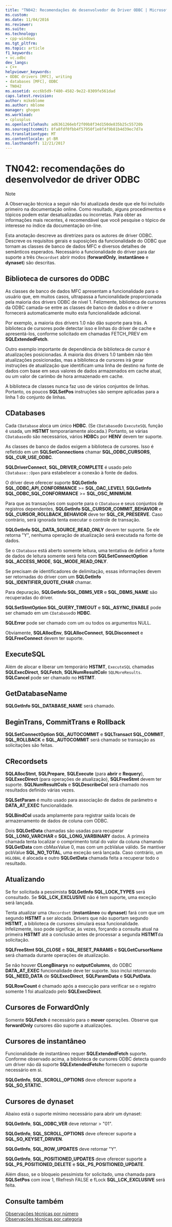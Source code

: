 ```yaml
---
title: "TN042: Recomendações de desenvolvedor de Driver ODBC | Microsoft Docs"
ms.custom: 
ms.date: 11/04/2016
ms.reviewer: 
ms.suite: 
ms.technology:
- cpp-windows
ms.tgt_pltfrm: 
ms.topic: article
f1_keywords:
- vc.odbc
dev_langs:
- C++
helpviewer_keywords:
- ODBC drivers [MFC], writing
- databases [MFC], ODBC
- TN042
ms.assetid: ecc6b5d9-f480-4582-9e22-8309fe561dad
caps.latest.revision: 
author: mikeblome
ms.author: mblome
manager: ghogen
ms.workload:
- cplusplus
ms.openlocfilehash: ad6361266ebf2f09b8f34d150de835b25c55720b
ms.sourcegitcommit: 8fa8fdf0fbb4f57950f1e8f4f9b81b4d39ec7d7a
ms.translationtype: MT
ms.contentlocale: pt-BR
ms.lasthandoff: 12/21/2017
---
```

# <a name="tn042-odbc-driver-developer-recommendations"></a>TN042: recomendações do desenvolvedor de driver ODBC
> [!NOTE]
>  A Observação técnica a seguir não foi atualizada desde que ele foi incluído primeiro na documentação online. Como resultado, alguns procedimentos e tópicos podem estar desatualizadas ou incorretas. Para obter as informações mais recentes, é recomendável que você pesquise o tópico de interesse no índice da documentação on-line.  
  
 Esta anotação descreve as diretrizes para os autores de driver ODBC. Descreve os requisitos gerais e suposições da funcionalidade do ODBC que tornam as classes de banco de dados MFC e diversos detalhes de semânticos esperados. Necessário a funcionalidade do driver para dar suporte a três `CRecordset` abrir modos (**forwardOnly**, **instantâneo** e **dynaset**) são descritas.  
  
## <a name="odbcs-cursor-library"></a>Biblioteca de cursores do ODBC  
 As classes de banco de dados MFC apresentam a funcionalidade para o usuário que, em muitos casos, ultrapassa a funcionalidade proporcionada pela maioria dos drivers ODBC de nível 1. Felizmente, biblioteca de cursores da ODBC camada-se entre as classes de banco de dados e o driver e fornecerá automaticamente muito esta funcionalidade adicional.  
  
 Por exemplo, a maioria dos drivers 1.0 não dão suporte para trás. A biblioteca de cursores pode detectar isso e linhas do driver de cache e apresentá-los, conforme solicitado em chamadas FETCH_PREV em **SQLExtendedFetch**.  
  
 Outro exemplo importante de dependência de biblioteca de cursor é atualizações posicionadas. A maioria dos drivers 1.0 também não têm atualizações posicionadas, mas a biblioteca de cursores irá gerar instruções de atualização que identificam uma linha de destino na fonte de dados com base em seus valores de dados armazenados em cache atual, ou um valor de carimbo de hora armazenado em cache.  
  
 A biblioteca de classes nunca faz uso de vários conjuntos de linhas. Portanto, os poucos **SQLSetPos** instruções são sempre aplicadas para a linha 1 do conjunto de linhas.  
  
## <a name="cdatabases"></a>CDatabases  
 Cada `CDatabase` aloca um único **HDBC**. (Se `CDatabase`do `ExecuteSQL` função é usada, um **HSTMT** temporariamente alocada.) Portanto, se várias `CDatabase`do são necessários, vários **HDBC**s por **HENV** devem ter suporte.  
  
 As classes de banco de dados exigem a biblioteca de cursores. Isso é refletido em um **SQLSetConnections** chamar **SQL_ODBC_CURSORS**, **SQL_CUR_USE_ODBC**.  
  
 **SQLDriverConnect**, **SQL_DRIVER_COMPLETE** é usado pelo `CDatabase::Open` para estabelecer a conexão à fonte de dados.  
  
 O driver deve oferecer suporte **SQLGetInfo SQL_ODBC_API_CONFORMANCE** >= **SQL_OAC_LEVEL1**, **SQLGetInfo SQL_ODBC_SQL_CONFORMANCE**  >=  **SQL_OSC_MINIMUM**.  
  
 Para que as transações com suporte para o `CDatabase` e seus conjuntos de registros dependentes, **SQLGetInfo SQL_CURSOR_COMMIT_BEHAVIOR** e **SQL_CURSOR_ROLLBACK_BEHAVIOR** deve ter **SQL_CR_PRESERVE**. Caso contrário, será ignorada tenta executar o controle de transação.  
  
 **SQLGetInfo SQL_DATA_SOURCE_READ_ONLY** devem ter suporte. Se ele retorna "Y", nenhuma operação de atualização será executada na fonte de dados.  
  
 Se o `CDatabase` está aberto somente leitura, uma tentativa de definir a fonte de dados de leitura somente será feita com **SQLSetConnectOption SQL_ACCESS_MODE**, **SQL_MODE_READ_ONLY**.  
  
 Se precisam de identificadores de delimitação, essas informações devem ser retornadas do driver com um **SQLGetInfo SQL_IDENTIFIER_QUOTE_CHAR** chamar.  
  
 Para depuração, **SQLGetInfo SQL_DBMS_VER** e **SQL_DBMS_NAME** são recuperadas do driver.  
  
 **SQLSetStmtOption SQL_QUERY_TIMEOUT** e **SQL_ASYNC_ENABLE** pode ser chamado em um `CDatabase`do **HDBC**.  
  
 **SQLError** pode ser chamado com um ou todos os argumentos NULL.  
  
 Obviamente, **SQLAllocEnv**, **SQLAllocConnect**, **SQLDisconnect** e **SQLFreeConnect** devem ter suporte.  
  
## <a name="executesql"></a>ExecuteSQL  
 Além de alocar e liberar um temporário **HSTMT**, `ExecuteSQL` chamadas **SQLExecDirect**, **SQLFetch**, **SQLNumResultCol**e `SQLMoreResults`. **SQLCancel** pode ser chamado no **HSTMT**.  
  
## <a name="getdatabasename"></a>GetDatabaseName  
 **SQLGetInfo SQL_DATABASE_NAME** será chamado.  
  
## <a name="begintrans-committrans-rollback"></a>BeginTrans, CommitTrans e Rollback  
 **SQLSetConnectOption SQL_AUTOCOMMIT** e **SQLTransact SQL_COMMIT**, **SQL_ROLLBACK** e **SQL_AUTOCOMMIT** será chamado se transação as solicitações são feitas.  
  
## <a name="crecordsets"></a>CRecordsets  
 **SQLAllocStmt**, **SQLPrepare**, **SQLExecute** (para **abrir** e **Requery**), **SQLExecDirect**  (para operações de atualização), **SQLFreeStmt** devem ter suporte. **SQLNumResultCols** e **SQLDescribeCol** será chamado nos resultados definido várias vezes.  
  
 **SQLSetParam** é muito usado para associação de dados de parâmetro e **DATA_AT_EXEC** funcionalidade.  
  
 **SQLBindCol** usada amplamente para registrar saída locais de armazenamento de dados de coluna com ODBC.  
  
 Dois **SQLGetData** chamadas são usadas para recuperar **SQL_LONG_VARCHAR** e **SQL_LONG_VARBINARY** dados. A primeira chamada tenta localizar o comprimento total do valor da coluna chamando **SQLGetData** com cbMaxValue 0, mas com um pcbValue válido. Se mantiver pcbValue **SQL_NO_TOTAL**, uma exceção será lançada. Caso contrário, um `HGLOBAL` é alocada e outro **SQLGetData** chamada feita a recuperar todo o resultado.  
  
## <a name="updating"></a>Atualizando  
 Se for solicitada a pessimista **SQLGetInfo SQL_LOCK_TYPES** será consultado. Se **SQL_LCK_EXCLUSIVE** não é tem suporte, uma exceção será lançada.  
  
 Tenta atualizar uma `CRecordset` (**instantâneo** ou **dynaset**) fará com que um segundo **HSTMT** a ser alocada. Drivers que não suportam segundo **HSTMT**, a biblioteca de cursores simulará essa funcionalidade. Infelizmente, isso pode significar, às vezes, forçando a consulta atual na primeira **HSTMT** até a conclusão antes de processar a segunda **HSTMT**da solicitação.  
  
 **SQLFreeStmt SQL_CLOSE** e **SQL_RESET_PARAMS** e **SQLGetCursorName** será chamada durante operações de atualização.  
  
 Se não houver **CLongBinarys** no **outputColumns**, do ODBC **DATA_AT_EXEC** funcionalidade deve ter suporte. Isso inclui retornando **SQL_NEED_DATA** de **SQLExecDirect**, **SQLParamData** e **SQLPutData**.  
  
 **SQLRowCount** é chamado após a execução para verificar se o registro somente 1 foi atualizado pelo **SQLExecDirect**.  
  
## <a name="forwardonly-cursors"></a>Cursores de ForwardOnly  
 Somente **SQLFetch** é necessário para o **mover** operações. Observe que **forwardOnly** cursores dão suporte a atualizações.  
  
## <a name="snapshot-cursors"></a>Cursores de instantâneo  
 Funcionalidade de instantâneo requer **SQLExtendedFetch** suporte. Conforme observado acima, a biblioteca de cursores ODBC detecta quando um driver não dá suporte **SQLExtendedFetch**e fornecem o suporte necessário em si.  
  
 **SQLGetInfo**, **SQL_SCROLL_OPTIONS** deve oferecer suporte a **SQL_SO_STATIC**.  
  
## <a name="dynaset-cursors"></a>Cursores de dynaset  
 Abaixo está o suporte mínimo necessário para abrir um dynaset:  
  
 **SQLGetInfo**, **SQL_ODBC_VER** deve retornar > "01".  
  
 **SQLGetInfo**, **SQL_SCROLL_OPTIONS** deve oferecer suporte a **SQL_SO_KEYSET_DRIVEN**.  
  
 **SQLGetInfo**, **SQL_ROW_UPDATES** deve retornar "Y".  
  
 **SQLGetInfo**, **SQL_POSITIONED_UPDATES** deve oferecer suporte a **SQL_PS_POSITIONED_DELETE** e **SQL_PS_POSITIONED_UPDATE**.  
  
 Além disso, se o bloqueio pessimista for solicitado, uma chamada para **SQLSetPos** com irow 1, fRefresh FALSE e fLock **SQL_LCK_EXCLUSIVE** será feita.  
  
## <a name="see-also"></a>Consulte também  
 [Observações técnicas por número](../mfc/technical-notes-by-number.md)   
 [Observações técnicas por categoria](../mfc/technical-notes-by-category.md)

